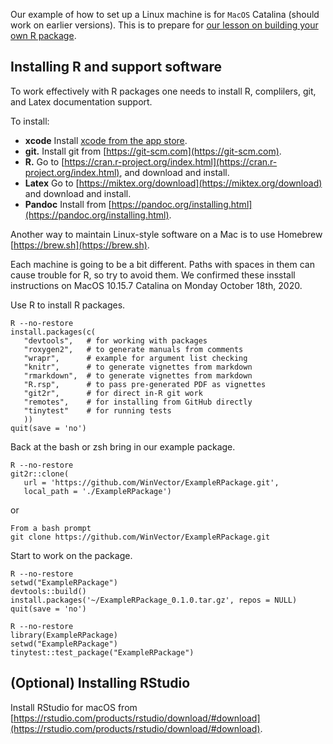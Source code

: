 
Our example of how to set up a Linux machine is for `MacOS` Catalina (should work on earlier versions). This is to prepare for [our lesson on building your own R package](https://github.com/WinVector/ExampleRPackage).


## Installing R and support software

To work effectively with R packages one needs to install R, complilers, git, and Latex documentation support.

To install:

  * **xcode** Install [xcode from the app store](https://apps.apple.com/us/app/xcode/id497799835).
  * **git.** Install git from [https://git-scm.com](https://git-scm.com).
  * **R.** Go to [https://cran.r-project.org/index.html](https://cran.r-project.org/index.html), and download and install.
  * **Latex** Go to [https://miktex.org/download](https://miktex.org/download) and download and install.
  * **Pandoc** Install from [https://pandoc.org/installing.html](https://pandoc.org/installing.html).

Another way to maintain Linux-style software on a Mac is to use Homebrew [https://brew.sh](https://brew.sh).

Each machine is going to be a bit different. Paths with spaces in them can cause trouble for R, so try to avoid them. We confirmed these insstall instructions on MacOS 10.15.7 Catalina on Monday October 18th, 2020.
    
Use R to install R packages.

    R --no-restore
    install.packages(c(
       "devtools",   # for working with packages
       "roxygen2",   # to generate manuals from comments
       "wrapr",      # example for argument list checking
       "knitr",      # to generate vignettes from markdown
       "rmarkdown",  # to generate vignettes from markdown
       "R.rsp",      # to pass pre-generated PDF as vignettes
       "git2r",      # for direct in-R git work
       "remotes",    # for installing from GitHub directly
       "tinytest"    # for running tests
       ))
    quit(save = 'no')


Back at the bash or zsh bring in our example package.

    R --no-restore
    git2r::clone(
       url = 'https://github.com/WinVector/ExampleRPackage.git',
       local_path = './ExampleRPackage')

or

    From a bash prompt
    git clone https://github.com/WinVector/ExampleRPackage.git
    
Start to work on the package.

    R --no-restore
    setwd("ExampleRPackage")
    devtools::build()
    install.packages('~/ExampleRPackage_0.1.0.tar.gz', repos = NULL)
    quit(save = 'no')
    
    R --no-restore
    library(ExampleRPackage)
    setwd("ExampleRPackage")
    tinytest::test_package("ExampleRPackage")

## (Optional) Installing RStudio


Install RStudio for macOS from [https://rstudio.com/products/rstudio/download/#download](https://rstudio.com/products/rstudio/download/#download).
